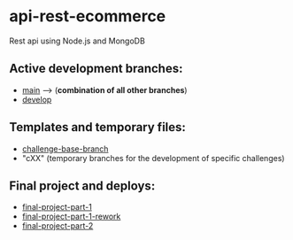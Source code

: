 # api-rest-ecommerce
Rest api using Node.js and MongoDB

## Active development branches:
* [main](https://github.com/Arguel/api-rest-ecommerce) --> (<b>combination of all other branches</b>)
* [develop](https://github.com/Arguel/api-rest-ecommerce/tree/develop)

## Templates and temporary files:
* [challenge-base-branch](https://github.com/Arguel/api-rest-ecommerce/tree/challenge-base-branch)
* "cXX" (temporary branches for the development of specific challenges)

## Final project and deploys:
* [final-project-part-1](https://github.com/Arguel/api-rest-ecommerce/tree/final-project-part-1)
* [final-project-part-1-rework](https://github.com/Arguel/api-rest-ecommerce/tree/rework-fp)
* [final-project-part-2](https://github.com/Arguel/api-rest-ecommerce/tree/final-project-part-2)
